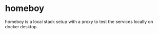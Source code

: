 # homeboy
homeboy is a local stack setup with a proxy to test the services locally on docker desktop.
